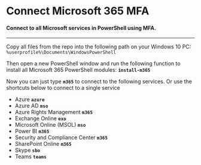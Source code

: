 # Connect Microsoft 365 MFA
#### Connect to all Microsoft services in PowerShell using MFA.
---
Copy all files from the repo into the following path on your Windows 10 PC: `%userprofile%\Documents\WindowsPowerShell`

Then open a new PowerShell window and run the following function to install all Microsoft 365 PowerShell modules:
**`install-m365`**

Now you can just type **`m365`** to connect to the following services. Or use the shortcuts below to connect to a single service
* Azure **`azure`**
* Azure AD **`mso`**
* Azure Rights Management **`m365`**
* Exchange Online **`exo`**
* Microsoft Online (MSOL) **`mso`**
* Power BI **`m365`**
* Security and Compliance Center **`m365`**
* SharePoint Online **`m365`**
* Skype **`sbo`**
* Teams **`teams`**
